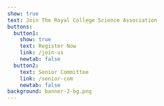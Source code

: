 ```yaml
---
show: true
text: Join The Royal College Science Association
buttons:
  button1:
    show: true
    text: Register Now
    link: /join-us
    newtab: false
  button2:
    text: Senior Committee
    link: /senior-com
    newtab: false
background: banner-2-bg.png
---
```

